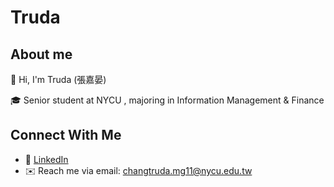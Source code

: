 # Truda

## About me

👋 Hi, I'm Truda (張嘉晏)

🎓 Senior student at NYCU , majoring in Information Management & Finance

## Connect With Me
- 💼 [LinkedIn](www.linkedin.com/in/chia-yen-chang)  
- ✉️ Reach me via email: changtruda.mg11@nycu.edu.tw
